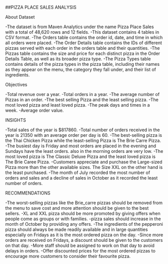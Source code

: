 ##PIZZA PLACE SALES ANALYSIS

About Dataset

-The dataset is from Maven Analytics under the name Pizza Place Sales with a total of 48,620 rows and 12 fields.
-This dataset contains 4 tables in CSV format.
-The Orders table contains the order id, date, and time in which all orders were placed.
-The Order Details table contains the IDs of different pizzas served with each order in the orders table and their quantities.
-The Pizzas table contains the size and price for each distinct pizza in the Order Details Table, as well as its broader pizza type.
-The Pizza Types table contains details of the pizza types in the pizza table, including their names as they appear on the menu, the category they fall under, and their list of ingredients.

Objectives

-Total revenue over a year.
-Total orders in a year.
-The average number of Pizzas in an order.
-The best selling Pizza and the least selling pizza.
-The most loved pizza and least loved pizza.
-The peak days and times in a week.
-Average order value.

INSIGHTS

-Total sales of the year is $817860.
-Total number of orders received in the year is 21350 with an average order per day is 60.
-The best-selling pizza is the Thai Chicken Pizza while the least-selling Pizza is The Brie Carre Pizza.
-The busiest day is Friday and most orders are placed in the evening and     Sundays have the least orders. also in the morning orders are very low.
-The most loved pizza is The Classic Deluxe Pizza and the least loved pizza is The Brie Caree Pizza.
-Customers appreciate and purchase the Large-sized Pizza more than the other available sizes. The Size XXL on the other hand is the least purchased.
-The month of July recorded the most number of orders and sales and a decline of sales in October as it recorded the least number of orders. 

RECOMMENDATIONS

-The worst-selling pizzas like the Brie_carre pizzas should be removed from the menu to save cost and more attention should be given to the best sellers.
-XL and XXL pizza should be more promoted by giving offers when people come as groups or with families.
-pizza sales should increase in the month of October by providing any offers.
-The ingredients of the pepperoni pizza should always be made readily available and in large quantities especially on Fridays as it is the most ordered pizza on the day.
-Since more orders are received on Fridays, a discount should be given to the customers on that day.
-More staff should be assigned to work on that day to avoid delays in orders.
-Offer discounted prices for the most ordered pizzas to encourage more customers to consider their favourite pizza.


